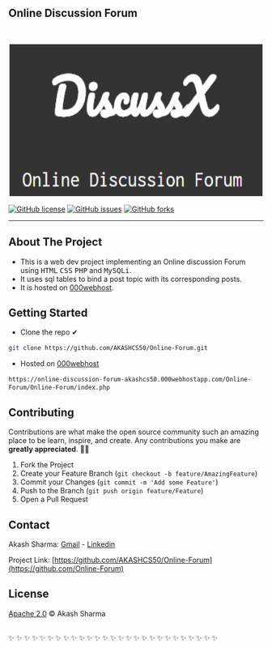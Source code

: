  ##  Online Discussion Forum
  <p align="center">
 
<!-- PROJECT LOGO --></p>
<br />
<p align="center"> 
<a href="https://github.com/AKASHCS50/Online-Forum">
<img src="image.png" alt="DiscussX" width="500" height="300">

[![GitHub license](https://img.shields.io/github/license/AKASHCS50/Online-Forum)](https://github.com/AKASHCS50/Online-Forum/blob/master/LICENSE)
[![GitHub issues](https://img.shields.io/github/issues/AKASHCS50/Online-Forum)](https://github.com/AKASHCS50/Online-Forum/issues)
[![GitHub forks](https://img.shields.io/github/forks/AKASHCS50/Online-Forum)](https://github.com/AKASHCS50/Online-Forum/network)
<hr>

<!-- ABOUT THE PROJECT -->
## About The Project


*  This is a web dev project implementing an Online discussion Forum using <kbd>HTML</kbd> <kbd>CSS</kbd> <kbd>PHP</kbd> and <kbd>MySQLi</kbd>.
*  It uses sql tables to bind a post topic with its corresponding posts.
*  It is hosted on [000webhost](https://online-discussion-forum-akashcs50.000webhostapp.com/Online-Forum/Online-Forum/index.php).


<!-- GETTING STARTED -->
## Getting Started
* Clone the repo ✔&nbsp;&nbsp;&nbsp;&nbsp;&nbsp;
```sh
git clone https://github.com/AKASHCS50/Online-Forum.git
```
* Hosted on [000webhost](https://in.000webhost.com/)
```
https://online-discussion-forum-akashcs50.000webhostapp.com/Online-Forum/Online-Forum/index.php
```
<!-- CONTRIBUTING -->
## Contributing

Contributions are what make the open source community such an amazing place to be learn, inspire, and create. Any contributions you make are **greatly appreciated**. 🙌🙌

1. Fork the Project
2. Create your Feature Branch (`git checkout -b feature/AmazingFeature`)
3. Commit your Changes (`git commit -m 'Add some Feature'`)
4. Push to the Branch (`git push origin feature/Feature`)
5. Open a Pull Request

<!-- CONTACT -->
## Contact

Akash Sharma:   [Gmail](mailto:akcount121@gmail.com) -   [Linkedin](https://www.linkedin.com/in/akash-sharma-1a5433178/)

Project Link: [https://github.com/AKASHCS50/Online-Forum](https://github.com/Online-Forum)

## License
[Apache 2.0](https://github.com/AKASHCS50/Online-Forum/blob/master/LICENSE) © Akash Sharma
<br/><br/>

 ✨ ✨ ✨ ✨ ✨ ✨ ✨ ✨ ✨ ✨ ✨ ✨ ✨ ✨ ✨ ✨ ✨ ✨ ✨ ✨ ✨ ✨ ✨ ✨ ✨ ✨ ✨ 
